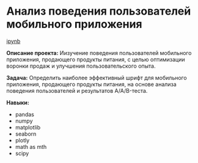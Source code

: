 # Анализ поведения пользователей мобильного приложения

[ipynb]([проект_1/ААВ-тест.ipynb](https://github.com/ElenaSofina/Portfolio/blob/main/проект_1/ААВ-тест.ipynb))

**Описание проекта:** Иизучение поведения пользователей мобильного приложения, продающего продукты питания, с целью оптимизации воронки продаж и улучшения пользовательского опыта.

**Задача:** Определить наиболее эффективный шрифт для мобильного приложения, продающего продукты питания, на основе анализа поведения пользователей и результатов A/A/B-теста.

**Навыки:**
- pandas
- numpy
- matplotlib
- seaborn
- plotly
- math as mth
- scipy
